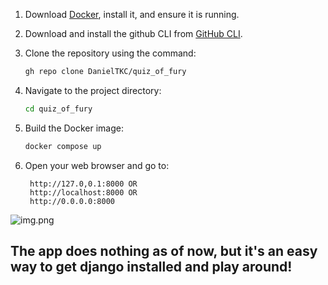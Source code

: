 1. Download [Docker](https://www.docker.com/get-started/), install it, and ensure it is running.

2. Download and install the github CLI from [GitHub CLI](https://cli.github.com/).

3. Clone the repository using the command:
   ```bash
   gh repo clone DanielTKC/quiz_of_fury
   ```
4. Navigate to the project directory:
   ```bash
   cd quiz_of_fury
   ```
5. Build the Docker image:
   ```bash
   docker compose up
    ```
6. Open your web browser and go to: 
   ```
    http://127.0,0.1:8000 OR
    http://localhost:8000 OR
    http://0.0.0.0:8000
   ```
   
![img.png](img.png)

## The app does nothing as of now, but it's an easy way to get django installed and play around!